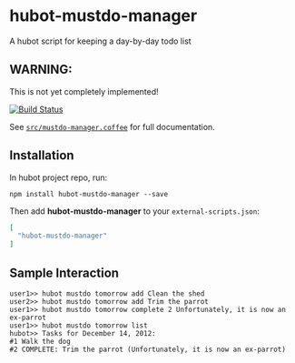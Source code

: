 # hubot-mustdo-manager

A hubot script for keeping a day-by-day todo list

## WARNING:
This is not yet completely implemented!

[![Build Status](https://travis-ci.org/amacleay/hubot-mustdo-manager.svg?branch=master)](https://travis-ci.org/amacleay/hubot-mustdo-manager)


See [`src/mustdo-manager.coffee`](src/mustdo-manager.coffee) for full documentation.

## Installation

In hubot project repo, run:

`npm install hubot-mustdo-manager --save`

Then add **hubot-mustdo-manager** to your `external-scripts.json`:

```json
[
  "hubot-mustdo-manager"
]
```

## Sample Interaction

```
user1>> hubot mustdo tomorrow add Clean the shed
user2>> hubot mustdo tomorrow add Trim the parrot
user1>> hubot mustdo tomorrow complete 2 Unfortunately, it is now an ex-parrot
user1>> hubot mustdo tomorrow list
hubot>> Tasks for December 14, 2012:
#1 Walk the dog
#2 COMPLETE: Trim the parrot (Unfortunately, it is now an ex-parrot)
```
